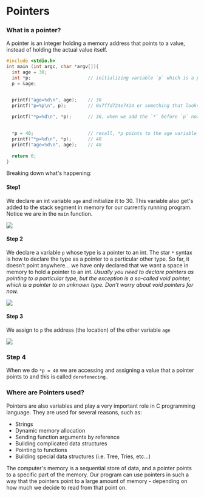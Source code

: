 # Pointers

### What is a pointer?
A pointer is an integer holding a memory address that points to a value, instead of holding the actual value itself.

```c
#include <stdio.h>
int main (int argc, char *argv[]){
  int age = 30;
  int *p;                     // initializing variable `p` which is a pointer, as indicated by `*`. It's just a memory address!
  p = &age;                   


  printf("age=%d\n", age);    // 30
  printf("p=%p\n", p);        // 0x7ffd724e7414 or something that looks like that; recall `p` is just a memory address

  printf("*p=%d\n", *p);      // 30, when we add the `*` before `p` now we are asking for the value inside the memory address that p points to.
  
  
  *p = 40;                    // recall, *p points to the age variable and that using `*` before `p` mean accessing the memory address cell directly.
  printf("*p=%d\n", *p);      // 40
  printf("age=%d\n", age);    // 40
 
  return 0;
}
```
Breaking down what's happening:

#### Step1
We declare an int variable `age` and initialize it to 30. This variable also get's added to the stack segment in memory for our currently running program. Notice we are in the `main` function.

<img src="../../../images/003.jpg">

#### Step 2
We declare a variable `p` whose type is a pointer to an int. The star `*` syntax is how to declare the
type as a pointer to a particular other type. So far, it doesn’t point anywhere… we have only declared that
we want a space in memory to hold a pointer to an int. _Usually you need to declare pointers as pointing to a particular type, but the exception is a so-called void pointer, which is a pointer to an unknown type. Don’t worry about void pointers for now._

<img src="../../../images/002.jpg">


#### Step 3
We assign to `p` the address (the location) of the other variable `age`

<img src="../../../images/001.jpg">

### Step 4
When we do `*p = 40` we are accessing and assigning a value that a pointer points to and this is called `derefenecing.`



<!-- IMAGE -->


### Where are Pointers used?
Pointers are also variables and play a very important role in C programming language. They are used for several reasons, such as:
- Strings
- Dynamic memory allocation
- Sending function arguments by reference
- Building complicated data structures
- Pointing to functions
- Building special data structures (i.e. Tree, Tries, etc...)

The computer's memory is a sequential store of data, and a pointer points to a specific part of the memory.
Our program can use pointers in such a way that the pointers point to a large amount of memory - depending
on how much we decide to read from that point on.

